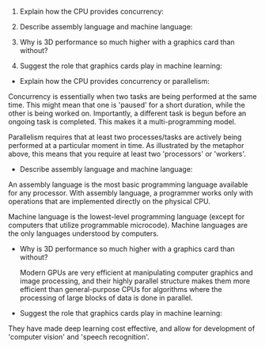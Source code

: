 <!-- Answers to the Short Answer Essay Questions go here -->

1. Explain how the CPU provides concurrency:


2. Describe assembly language and machine language:


3. Why is 3D performance so much higher with a graphics card than without?


4. Suggest the role that graphics cards play in machine learning:


* Explain how the CPU provides concurrency or parallelism: 

Concurrency is essentially when two tasks are being performed at the same time. This might mean that one is 'paused' for a short duration, while the other is being worked on. Importantly, a different task is begun before an ongoing task is completed. This makes it a multi-programming model.

Parallelism requires that at least two processes/tasks are actively being performed at a particular moment in time. As illustrated by the metaphor above, this means that you require at least two 'processors' or 'workers'.



* Describe assembly language and machine language:

An assembly language is the most basic programming language available for any processor. With assembly language, a programmer works only with operations that are implemented directly on the physical CPU.

Machine language is the lowest-level programming language (except for computers that utilize programmable microcode). Machine languages are the only languages understood by computers.

* Why is 3D performance so much higher with a graphics card than
  without?

  Modern GPUs are very efficient at manipulating computer graphics and image processing, and their highly parallel structure makes them more efficient than general-purpose CPUs for algorithms where the processing of large blocks of data is done in parallel.

* Suggest the role that graphics cards play in machine learning: 

They have made deep learning cost effective, and allow for development of 'computer vision' and 'speech recognition'.

